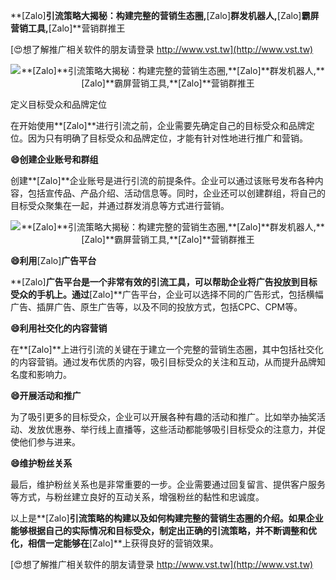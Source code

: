 **[Zalo]**引流策略大揭秘：构建完整的营销生态圈,**[Zalo]**群发机器人,**[Zalo]**霸屏营销工具,**[Zalo]**营销群推王

[😍想了解推广相关软件的朋友请登录 http://www.vst.tw](http://www.vst.tw)

 <center><img src="https://vst.tw/MP4/tuiguang/png/4.png" alt="**[Zalo]**引流策略大揭秘：构建完整的营销生态圈,**[Zalo]**群发机器人,**[Zalo]**霸屏营销工具,**[Zalo]**营销群推王"></center>

定义目标受众和品牌定位

在开始使用**[Zalo]**进行引流之前，企业需要先确定自己的目标受众和品牌定位。因为只有明确了目标受众和品牌定位，才能有针对性地进行推广和营销。

**😄创建企业账号和群组**

创建**[Zalo]**企业账号是进行引流的前提条件。企业可以通过该账号发布各种内容，包括宣传品、产品介绍、活动信息等。同时，企业还可以创建群组，将自己的目标受众聚集在一起，并通过群发消息等方式进行营销。

 <center><img src="https://vst.tw/MP4/tuiguang/png/8.png" alt="**[Zalo]**引流策略大揭秘：构建完整的营销生态圈,**[Zalo]**群发机器人,**[Zalo]**霸屏营销工具,**[Zalo]**营销群推王"></center>

**😄利用**[Zalo]**广告平台**

**[Zalo]**广告平台是一个非常有效的引流工具，可以帮助企业将广告投放到目标受众的手机上。通过**[Zalo]**广告平台，企业可以选择不同的广告形式，包括横幅广告、插屏广告、原生广告等，以及不同的投放方式，包括CPC、CPM等。

**😄利用社交化的内容营销**

在**[Zalo]**上进行引流的关键在于建立一个完整的营销生态圈，其中包括社交化的内容营销。通过发布优质的内容，吸引目标受众的关注和互动，从而提升品牌知名度和影响力。

**😄开展活动和推广**

为了吸引更多的目标受众，企业可以开展各种有趣的活动和推广。比如举办抽奖活动、发放优惠券、举行线上直播等，这些活动都能够吸引目标受众的注意力，并促使他们参与进来。

**😄维护粉丝关系**

最后，维护粉丝关系也是非常重要的一步。企业需要通过回复留言、提供客户服务等方式，与粉丝建立良好的互动关系，增强粉丝的黏性和忠诚度。

以上是**[Zalo]**引流策略的构建以及如何构建完整的营销生态圈的介绍。如果企业能够根据自己的实际情况和目标受众，制定出正确的引流策略，并不断调整和优化，相信一定能够在**[Zalo]**上获得良好的营销效果。

[😍想了解推广相关软件的朋友请登录 http://www.vst.tw](http://www.vst.tw)



